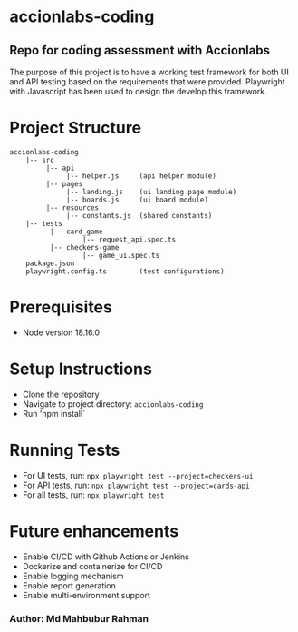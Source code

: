 # accionlabs-coding
## Repo for coding assessment with Accionlabs

The purpose of this project is to have a working test framework for both UI and API testing based on the requirements that were provided. Playwright with Javascript has been used to design the develop this framework. 

# Project Structure

```
accionlabs-coding
    |-- src
         |-- api
              |-- helper.js     (api helper module)
         |-- pages
              |-- landing.js    (ui landing page module)
              |-- boards.js     (ui board module)
         |-- resources
              |-- constants.js  (shared constants)
    |-- tests
          |-- card_game
                  |-- request_api.spec.ts
          |-- checkers-game
                  |-- game_ui.spec.ts
    package.json
    playwright.config.ts        (test configurations)
```

# Prerequisites

- Node version 18.16.0

# Setup Instructions

- Clone the repository
- Navigate to project directory: `accionlabs-coding`
- Run 'npm install`

# Running Tests

- For UI tests, run: `npx playwright test --project=checkers-ui`
- For API tests, run: `npx playwright test --project=cards-api`
- For all tests, run: `npx playwright test`

# Future enhancements

- Enable CI/CD with Github Actions or Jenkins
- Dockerize and containerize for CI/CD
- Enable logging mechanism
- Enable report generation
- Enable multi-environment support

### Author: Md Mahbubur Rahman


